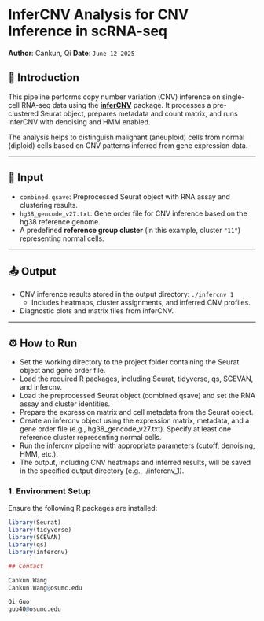 # InferCNV Analysis for CNV Inference in scRNA-seq

**Author**: Cankun, Qi
**Date**: `June 12 2025`

## 📘 Introduction

This pipeline performs copy number variation (CNV) inference on single-cell RNA-seq data using the [**inferCNV**](https://github.com/broadinstitute/inferCNV) package. It processes a pre-clustered Seurat object, prepares metadata and count matrix, and runs inferCNV with denoising and HMM enabled.

The analysis helps to distinguish malignant (aneuploid) cells from normal (diploid) cells based on CNV patterns inferred from gene expression data.

---

## 📂 Input

- `combined.qsave`: Preprocessed Seurat object with RNA assay and clustering results.
- `hg38_gencode_v27.txt`: Gene order file for CNV inference based on the hg38 reference genome.
- A predefined **reference group cluster** (in this example, cluster `"11"`) representing normal cells.

---

## 📤 Output

- CNV inference results stored in the output directory: `./infercnv_1`
  - Includes heatmaps, cluster assignments, and inferred CNV profiles.
- Diagnostic plots and matrix files from inferCNV.

---

## ⚙️ How to Run

- Set the working directory to the project folder containing the Seurat object and gene order file.
- Load the required R packages, including Seurat, tidyverse, qs, SCEVAN, and infercnv.
- Load the preprocessed Seurat object (combined.qsave) and set the RNA assay and cluster identities.
- Prepare the expression matrix and cell metadata from the Seurat object.
- Create an infercnv object using the expression matrix, metadata, and a gene order file (e.g., hg38_gencode_v27.txt). Specify at least one reference cluster representing normal cells.
- Run the infercnv pipeline with appropriate parameters (cutoff, denoising, HMM, etc.).
- The output, including CNV heatmaps and inferred results, will be saved in the specified output directory (e.g., ./infercnv_1).

### 1. Environment Setup

Ensure the following R packages are installed:
```r
library(Seurat)
library(tidyverse)
library(SCEVAN)
library(qs)
library(infercnv)

## Contact

Cankun Wang
Cankun.Wang@osumc.edu

Qi Guo
guo40@osumc.edu
